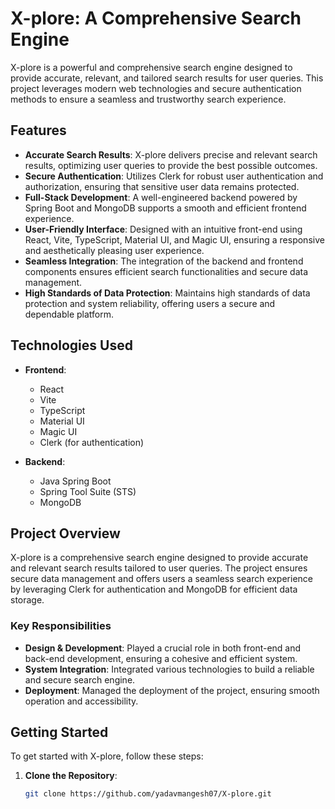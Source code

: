 # X-plore: A Comprehensive Search Engine

X-plore is a powerful and comprehensive search engine designed to provide accurate, relevant, and tailored search results for user queries. This project leverages modern web technologies and secure authentication methods to ensure a seamless and trustworthy search experience.

## Features

- **Accurate Search Results**: X-plore delivers precise and relevant search results, optimizing user queries to provide the best possible outcomes.
- **Secure Authentication**: Utilizes Clerk for robust user authentication and authorization, ensuring that sensitive user data remains protected.
- **Full-Stack Development**: A well-engineered backend powered by Spring Boot and MongoDB supports a smooth and efficient frontend experience.
- **User-Friendly Interface**: Designed with an intuitive front-end using React, Vite, TypeScript, Material UI, and Magic UI, ensuring a responsive and aesthetically pleasing user experience.
- **Seamless Integration**: The integration of the backend and frontend components ensures efficient search functionalities and secure data management.
- **High Standards of Data Protection**: Maintains high standards of data protection and system reliability, offering users a secure and dependable platform.

## Technologies Used

- **Frontend**:
  - React
  - Vite
  - TypeScript
  - Material UI
  - Magic UI
  - Clerk (for authentication)

- **Backend**:
  - Java Spring Boot
  - Spring Tool Suite (STS)
  - MongoDB

## Project Overview

X-plore is a comprehensive search engine designed to provide accurate and relevant search results tailored to user queries. The project ensures secure data management and offers users a seamless search experience by leveraging Clerk for authentication and MongoDB for efficient data storage. 

### Key Responsibilities

- **Design & Development**: Played a crucial role in both front-end and back-end development, ensuring a cohesive and efficient system.
- **System Integration**: Integrated various technologies to build a reliable and secure search engine.
- **Deployment**: Managed the deployment of the project, ensuring smooth operation and accessibility.

## Getting Started

To get started with X-plore, follow these steps:

1. **Clone the Repository**:
   ```bash
   git clone https://github.com/yadavmangesh07/X-plore.git
